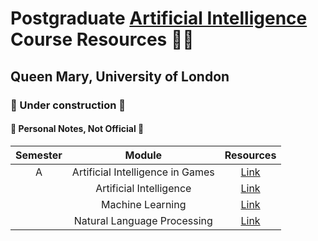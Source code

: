 # Postgraduate [Artificial Intelligence](https://www.qmul.ac.uk/postgraduate/taught/coursefinder/courses/artificial-intelligence-msc/) Course Resources 👷‍♂️

## Queen Mary, University of London

### 🚧 Under construction 🚧

#### 🚫 Personal Notes, Not Official 🚫

| Semester   |      Module      |  Resources | 
|:----------:|:-------------:|:------:|
| A |  Artificial Intelligence in Games | [Link](https://github.com/mughees-asif/postgraduate-artificial-intelligence/tree/master/Semester%20A/Artificial%20Intelligence%20in%20Games/) | 
|  |    Artificial Intelligence    | [Link](https://github.com/mughees-asif/postgraduate-artificial-intelligence/tree/master/Semester%20A/Artificial%20Intelligence/) | 
|  | Machine Learning | [Link](https://github.com/mughees-asif/postgraduate-artificial-intelligence/tree/master/Semester%20A/Machine%20Learning/) | 
|  | Natural Language Processing | [Link](https://github.com/mughees-asif/postgraduate-artificial-intelligence/tree/master/Semester%20A/Natural%20Language%20Processing/) | 